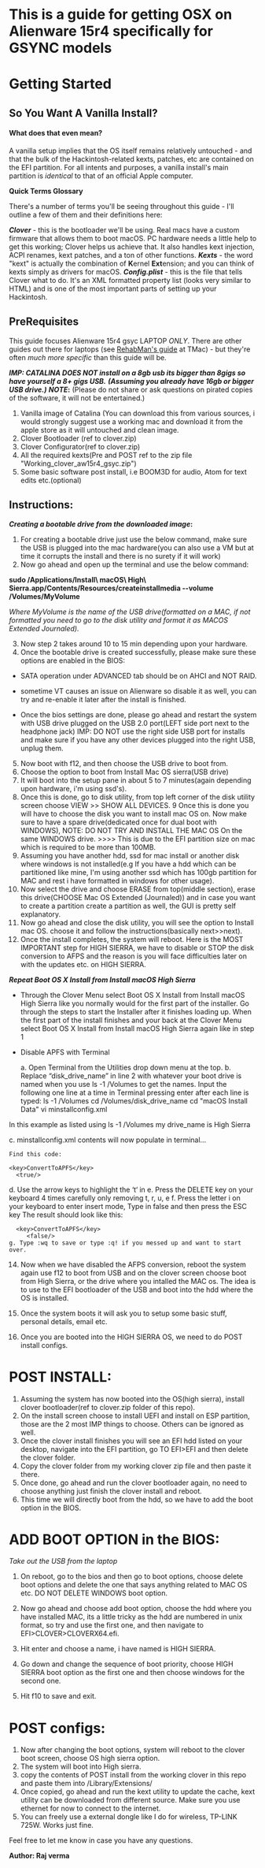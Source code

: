 # This is a guide for getting OSX on Alienware 15r4 specifically for GSYNC models

# Getting Started

## So You Want A Vanilla Install?

#### What does that even mean?

A vanilla setup implies that the OS itself remains relatively untouched - and that the bulk of the Hackintosh-related kexts, patches, etc are contained on the EFI partition. For all intents and purposes, a vanilla install's main partition is _identical_ to that of an official Apple computer.

**Quick Terms Glossary**

There's a number of terms you'll be seeing throughout this guide - I'll outline a few of them and their definitions here:

**_Clover_** - this is the bootloader we'll be using.  Real macs have a custom firmware that allows them to boot macOS.  PC hardware needs a little help to get this working; Clover helps us achieve that.  It also handles kext injection, ACPI renames, kext patches, and a ton of other functions.
**_Kexts_** - the word "kext" is actually the combination of **K**ernel **Ext**ension; and you can think of kexts simply as drivers for macOS.
**_Config.plist_** - this is the file that tells Clover what to do.  It's an XML formatted property list \(looks very similar to HTML\) and is one of the most important parts of setting up your Hackintosh.


## PreRequisites

This guide focuses Alienware 15r4 gsyc LAPTOP _ONLY_. There are other guides out there for laptops \(see [RehabMan's guide](https://www.tonymacx86.com/threads/guide-booting-the-os-x-installer-on-laptops-with-clover.148093/) at TMac\) - but they're often _much more specific_ than this guide will be.

**_IMP: CATALINA DOES NOT install on a 8gb usb its bigger than 8gigs so have yourself a 8+ gigs USB._**
**_(Assuming you already have 16gb or bigger USB drive.)_**
**_NOTE_:** (Please do not share or ask questions on pirated copies of the software, it will not be entertained.)

1. Vanilla image of Catalina (You can download this from various sources, i would strongly suggest use a working mac and download it from
the apple store as it will untouched and clean image.
2. Clover Bootloader (ref to clover.zip)
3. Clover Configurator(ref to clover.zip)
4. All the required kexts(Pre and POST ref to the zip file "Working_clover_aw15r4_gsyc.zip")
5. Some basic software post install, i.e BOOM3D for audio, Atom for text edits etc.(optional)


## **Instructions:**

**_Creating a bootable drive from the downloaded image_:**

1. For creating a bootable drive just use the below command, make sure the USB is plugged into the mac hardware(you can also use a VM but at time it corrupts the install and there is no surety if it will work)
2. Now go ahead and open up the terminal and use the below command:

**sudo /Applications/Install\ macOS\ High\ Sierra.app/Contents/Resources/createinstallmedia --volume /Volumes/MyVolume**

_Where MyVolume is the name of the USB drive(formatted on a MAC, if not formatted you need to go to the disk utility and format it as MACOS Extended Journaled)._

3. Now step 2 takes around 10 to 15 min depending upon your hardware.
4. Once the bootable drive is created successfully, please make sure these options are enabled in the BIOS:

  - SATA operation under ADVANCED tab should be on AHCI and NOT RAID.
  - sometime VT causes an issue on Alienware so disable it as well, you can try and re-enable it later after the install is         finished.

  - Once the bios settings are done, please go ahead and restart the system with USB drive plugged on the USB 2.0 port(LEFT  side  port next to the headphone jack) IMP: DO NOT use the right side USB port for installs and make sure if you have any other devices plugged into the right USB, unplug them.

5. Now boot with f12, and then choose the USB drive to boot from.
6. Choose the option to boot from Install Mac OS sierra(USB drive)
7. It will boot into the setup pane in about 5 to 7 minutes(again depending upon hardware, i'm using ssd's).
8. Once this is done, go to disk utility, from top left corner of the disk utility screen choose VIEW >> SHOW ALL DEVICES.
9 Once this is done you will have to choose the disk you want to install mac OS on. Now make sure to have a spare drive(dedicated once for dual boot with WINDOWS), NOTE: DO NOT TRY AND INSTALL THE MAC OS On the same WINDOWS drive. >>>> This is due to the EFI partition size on mac which is required to be more than 100MB.
10. Assuming you have another hdd, ssd for mac install or another disk where windows is not installed(e.g If you have a hdd which can be partitioned like mine, I'm using another ssd which has 100gb partition for MAC and rest i have formatted in windows for other usage).
11. Now select the drive and choose ERASE from top(middle section), erase this drive(CHOOSE Mac OS Extended (Journaled)) and in case you want to create a partition create a partition as well, the GUI is pretty self explanatory.
12. Now go ahead and close the disk utility, you will see the option to Install mac OS. choose it and follow the instructions(basically next>>next).
13. Once the install completes, the system will reboot. Here is the MOST IMPORTANT step for HIGH SIERRA, we have to disable or STOP the disk conversion to AFPS and the reason is you will face difficulties later on with the updates etc. on HIGH SIERRA.

**_Repeat Boot OS X Install from Install macOS High Sierra_**

 - Through the Clover Menu select Boot OS X Install from Install macOS High Sierra like you normally would for the first part of the installer. Go through the steps to start the Installer after it finishes loading up. When the first part of the install finishes and your back at the Clover Menu select Boot OS X Install from Install macOS High Sierra again like in step 1
 - Disable APFS with Terminal

   a. Open Terminal from the Utilities drop down menu at the top.
   b. Replace “disk_drive_name” in line 2 with whatever your boot drive is named when you use ls -1 /Volumes to get the names. Input the following one line at a time in Terminal pressing enter after each line is typed:
      ls -1 /Volumes
      cd /Volumes/disk_drive_name
      cd "macOS Install Data"
      vi minstallconfig.xml

In this example as listed using ls -1 /Volumes my drive_name is High Sierra

   c. minstallconfig.xml contents will now populate in terminal…

    Find this code:

    <key>ConvertToAPFS</key>
      <true/>

   d. Use the arrow keys to highlight the ‘t‘ in
   e. Press the DELETE key on your keyboard 4 times carefully only removing t, r, u, e
   f. Press the letter i on your keyboard to enter insert mode, Type in false and then press the ESC key
      The result should look like this:

      <key>ConvertToAPFS</key>
         <false/>
    g. Type :wq to save or type :q! if you messed up and want to start over.


14. Now when we have disabled the AFPS conversion, reboot the system again use f12 to boot from USB and on the clover screen choose boot from High Sierra, or the drive where you intalled the MAC os. The idea is to use to the EFI bootloader of the USB and boot into the hdd where the OS is installed.

15. Once the system boots it will ask you to setup some basic stuff, personal details, email etc.
16. Once you are booted into the HIGH SIERRA OS, we need to do POST install configs.


POST INSTALL:
============

1. Assuming the system has now booted into the OS(high sierra), install clover bootloader(ref to clover.zip folder of this repo).
2. On the install screen choose to install UEFI and install on ESP partition, those are the 2 most IMP things to choose. Others can be ignored as well.
3. Once the clover install finishes you will see an EFI hdd listed on your desktop, navigate into the EFI partition, go TO EFI>EFI and then delete the clover folder.
4. Copy the clover folder from my working clover zip file and then paste it there.
5. Once done, go ahead and run the clover bootloader again, no need to choose anything just finish the clover install and reboot.
6. This time we will directly boot from the hdd, so we have to add the boot option in the BIOS.

ADD BOOT OPTION in the BIOS:
===========================

_Take out the USB from the laptop_

1. On reboot, go to the bios and then go to boot options, choose delete boot options and delete the one that says anything related to MAC OS etc. DO NOT DELETE WINDOWS boot option.

2. Now go ahead and choose add boot option, choose the hdd where you have installed MAC, its a little tricky as the hdd are numbered in unix format, so try and use the first one, and then navigate to EFI>CLOVER>CLOVERX64.efi.
3. Hit enter and choose a name, i have named is HIGH SIERRA.
4. Go down and change the sequence of boot priority, choose HIGH SIERRA boot option as the first one and then choose windows for the second one.
5. Hit f10 to save and exit.


POST configs:
============

1. Now after changing the boot options, system will reboot to the clover boot screen, choose OS high sierra option.
2. The system will boot into High sierra.
3. copy the contents of POST install from the working clover in this repo and paste them into /Library/Extensions/
4. Once copied, go ahead and run the kext utility to update the cache, kext utility can be downloaded from different source. Make sure you use ethernet for now to connect to the internet.
5. You can freely use a external dongle like I do for wireless, TP-LINK 725W. Works just fine.


Feel free to let me know in case you have any questions.

**Author: Raj verma**
